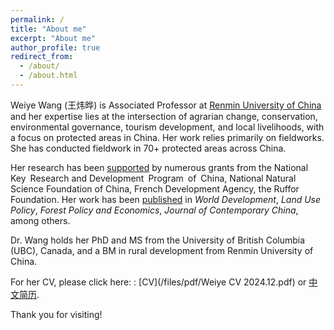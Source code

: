 ```yaml
---
permalink: /
title: "About me"
excerpt: "About me"
author_profile: true
redirect_from: 
  - /about/
  - /about.html
---
```


Weiye Wang (王炜晔) is Associated Professor at [Renmin University of China](http://www.sard.ruc.edu.cn/szll/zzjs/zljs/1dd5c48274a14d50b92a247660304b09.htm) and her expertise lies 
at the intersection of agrarian change, conservation, environmental governance, tourism development, and local livelihoods, 
with a focus on protected areas in China. Her work relies primarily on fieldworks. 
She has conducted fieldwork in 70+ protected areas across China. 

Her research has been [supported](grants) by numerous grants from the National Key Research and Development Program of China, 
National Natural Science Foundation of China, French Development Agency, the Ruffor Foundation. 
Her work has been [published](publications) in _World Development_, _Land Use Policy_, _Forest Policy and Economics_, _Journal of Contemporary China_, among others.

Dr. Wang holds her PhD and MS from the University of British Columbia (UBC), Canada, 
and a BM in rural development from Renmin University of China. 

For her CV, please click here: : [CV](/files/pdf/Weiye CV 2024.12.pdf) or [中文简历](/files/pdf/王炜晔简历202408.pdf).

Thank you for visiting!

